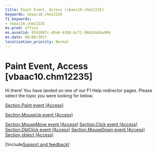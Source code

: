 ```yaml
---
title: Paint Event, Access [vbaac10.chm12235]
keywords: vbaac10.chm12235
f1_keywords:
- vbaac10.chm12235
ms.prod: office
ms.assetid: 07d1887c-d9a6-4388-bc71-96624a6ba966
ms.date: 06/08/2017
localization_priority: Normal
---
```



# Paint Event, Access [vbaac10.chm12235]

Hi there! You have landed on one of our F1 Help redirector pages. Please select the topic you were looking for below.

[Section.Paint event (Access)](http://msdn.microsoft.com/library/f68d981d-8371-cf0d-9da4-063aaa0f0907%28Office.15%29.aspx)

[Section.MouseUp event (Access)](http://msdn.microsoft.com/library/fcfb223c-b57e-5f3c-60aa-1a9edc149c48%28Office.15%29.aspx)

[Section.MouseMove event (Access)](http://msdn.microsoft.com/library/5ae021c2-24fc-5507-3267-245f061de35b%28Office.15%29.aspx)
[Section.Click event (Access)](http://msdn.microsoft.com/library/e32826fd-da43-b122-c656-6a9994496edf%28Office.15%29.aspx)
[Section.DblClick event (Access)](http://msdn.microsoft.com/library/6523062c-887d-de9a-a17b-b47768eb5ad0%28Office.15%29.aspx)
[Section.MouseDown event (Access)](http://msdn.microsoft.com/library/e262213a-cf22-bb6f-b3b0-bcbdba33e61d%28Office.15%29.aspx)
[Section object (Access)](http://msdn.microsoft.com/library/9edc5e29-bdd6-7627-230e-ca3812e0414e%28Office.15%29.aspx)

[!include[Support and feedback](~/includes/feedback-boilerplate.md)]